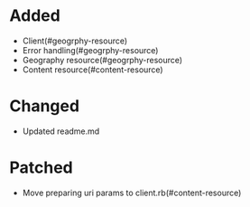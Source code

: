 # Added
- Client(#geogrphy-resource)
- Error handling(#geogrphy-resource)
- Geography resource(#geogrphy-resource)
- Content resource(#content-resource)
# Changed
- Updated readme.md
# Patched
- Move preparing uri params to client.rb(#content-resource)
